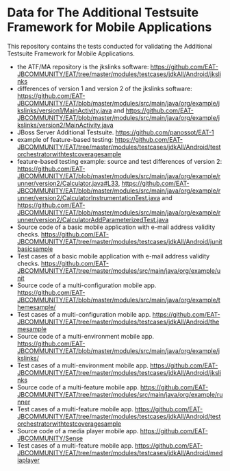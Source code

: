 # Data for The Additional Testsuite Framework for Mobile Applications
This repository contains the tests conducted for validating the Additional Testsuite Framework for Mobile Applications.

* the ATF/MA repository is the jkslinks software:  https://github.com/EAT-JBCOMMUNITY/EAT/tree/master/modules/testcases/jdkAll/Android/jkslinks
* differences of version 1 and version 2 of the jkslinks software:  https://github.com/EAT-JBCOMMUNITY/EAT/blob/master/modules/src/main/java/org/example/jkslinks/version1/MainActivity.java and https://github.com/EAT-JBCOMMUNITY/EAT/blob/master/modules/src/main/java/org/example/jkslinks/version2/MainActivity.java
* JBoss Server Additional Testsuite. https://github.com/panossot/EAT-1
*  example of feature-based testing: https://github.com/EAT-JBCOMMUNITY/EAT/tree/master/modules/testcases/jdkAll/Android/testorchestratorwithtestcoveragesample
*  feature-based testing example: source and test differences of version 2: https://github.com/EAT-JBCOMMUNITY/EAT/blob/master/modules/src/main/java/org/example/runner/version2/Calculator.java#L33, https://github.com/EAT-JBCOMMUNITY/EAT/blob/master/modules/src/main/java/org/example/runner/version2/CalculatorInstrumentationTest.java and https://github.com/EAT-JBCOMMUNITY/EAT/blob/master/modules/src/main/java/org/example/runner/version2/CalculatorAddParameterizedTest.java
*  Source code of a basic mobile application with e-mail address validity checks. https://github.com/EAT-JBCOMMUNITY/EAT/tree/master/modules/testcases/jdkAll/Android/junitbasicsample
*  Test cases of a basic mobile application with e-mail address validity checks. https://github.com/EAT-JBCOMMUNITY/EAT/tree/master/modules/src/main/java/org/example/unit
*  Source code of a multi-configuration mobile app. https://github.com/EAT-JBCOMMUNITY/EAT/blob/master/modules/src/main/java/org/example/themesample/
*  Test cases of a multi-configuration mobile app. https://github.com/EAT-JBCOMMUNITY/EAT/tree/master/modules/testcases/jdkAll/Android/themesample
*  Source code of a multi-environment mobile app. https://github.com/EAT-JBCOMMUNITY/EAT/blob/master/modules/src/main/java/org/example/jkslinks/
*  Test cases of a multi-environment mobile app. https://github.com/EAT-JBCOMMUNITY/EAT/tree/master/modules/testcases/jdkAll/Android/jkslinks
*  Source code of a multi-feature mobile app. https://github.com/EAT-JBCOMMUNITY/EAT/tree/master/modules/src/main/java/org/example/runner
*  Test cases of a multi-feature mobile app. https://github.com/EAT-JBCOMMUNITY/EAT/tree/master/modules/testcases/jdkAll/Android/testorchestratorwithtestcoveragesample
*  Source code of a media player mobile app. https://github.com/EAT-JBCOMMUNITY/Sense
*  Test cases of a multi-feature mobile app. https://github.com/EAT-JBCOMMUNITY/EAT/tree/master/modules/testcases/jdkAll/Android/mediaplayer
